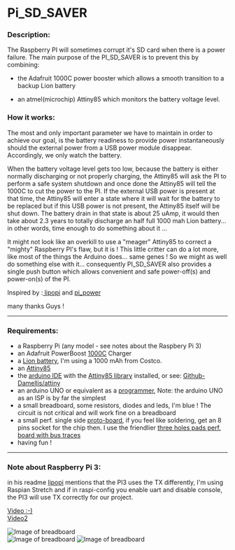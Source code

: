 # Pi_SD_SAVER  
  
### Description:  
    
The Raspberry PI will sometimes corrupt it's SD card when there is a power failure. The main purpose of the PI_SD_SAVER is to  prevent this by combining:  

* the Adafruit 1000C power booster which allows a smooth transition to a backup Lion battery 

* an atmel(microchip) Attiny85 which monitors the battery voltage level.  

### How it works:  
  
  
The most and only important parameter we have to maintain in order to achieve our goal, is the battery readiness to provide power instantaneously should the external power from a USB power module disappear. Accordingly, we only watch the battery.  
  
When the battery voltage level gets too low, because the battery is either normally discharging or not properly charging, the Attiny85 will ask the PI to perform a safe system shutdown and once done the Attiny85 will tell the 1000C to cut the power to the PI. If the external USB power is present at that time, the Attiny85 will enter a state where it will wait for the battery to be replaced but if this USB power is not present, the Attiny85 itself will be shut down. The battery drain in that state is about 25 uAmp, it would then take about 2.3 years to totally discharge an half full 1000 mah Lion battery... in other words, time enough to do something about it ...  

It might not look like an overkill to use a "meager" Attiny85 to correct a "mighty" Raspberry PI's flaw, but it is ! This little critter can do a lot more, like most of the things the Arduino does... same genes ! So we might as well do something else with it... consequently PI_SD_SAVER also provides a single push button which allows convenient and safe power-off(s) and power-on(s) of the PI.   
  
  
Inspired by :<a href="https://github.com/NeonHorizon/lipopi"> lipopi</a> and  <a href="https://github.com/craic/pi_power"> pi_power</a>   
  
many thanks Guys !  

* * *  
  
### Requirements:  
  
* a Raspberry Pi (any model - see notes about the Raspbery Pi 3)  
* an Adafruit PowerBoost <a href="https://learn.adafruit.com/adafruit-powerboost-1000c-load-share-usb-charge-boost/overview"> 1000C</a>  Charger
* a <a href="https://www.sparkfun.com/products/13813">Lion battery<a/>, I'm using a 1000 mAh from Costco.
* an <a href="http://www.microchip.com/wwwproducts/en/ATtiny85">Attiny85</a>  
* the <a href="https://www.arduino.cc/en/Main/Software">arduino IDE<a/> with the <a href="http://highlowtech.org/?p=1695">Attiny85 library</a> installed, or see: <a href="https://github.com/damellis/attiny"> Github-Damellis/attiny</a>  
* an arduino UNO or equivalent as a <a href="http://highlowtech.org/?p=1706">programmer</a>, Note: the arduino UNO as an ISP is by far the simplest  
* a small breadboard, some resistors, diodes and leds, I'm blue ! The circuit is not critical and will work fine on a breadboard  
* a small perf. single side <a href="https://makezine.com/2015/10/15/how-and-when-to-use-protoboard/">proto-board</a>, if you feel like soldering, get an 8 pins socket for the chip then. I use the friendlier <a href="https://www.digikey.com/product-detail/en/chip-quik-inc/SBB1605-1/SBB1605-1-ND/5978253"> three holes pads perf. board with bus traces</a>  
* having fun !  

  
 * * *
  
  ### Note about Raspberry Pi 3:  
  
  in his readme <a href="https://github.com/NeonHorizon/lipopi"> lipopi</a> mentions that the PI3 uses the TX differently, I'm using Raspian Stretch and if in raspi-config you enable uart and disable console, the PI3 will use TX correctly for our project.  
  
  <a href="https://drive.google.com/open?id=1MdJcqJN3wX9J9RcA_ctVC03-aW2l8m06"> Video :-)</a>  
  <a href="https://drive.google.com/open?id=1OdVWaV-CwrSooH2EpHe7RHeQzlnFLJwu"> Video2 </a>

  ![Image of breadboard](https://github.com/jeanrocco/Pi_SD_SAVER/blob/master/Pi_power_6_bb.png)  
  ![Image of breadboard](https://github.com/jeanrocco/Pi_SD_SAVER/blob/master/Pi_power_6_schem.png) 
  ![Image of breadboard](https://github.com/jeanrocco/Pi_SD_SAVER/blob/master/button%26led_bb.png) 

